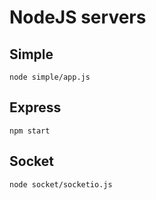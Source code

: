 # NodeJS servers

## Simple

    node simple/app.js

## Express

    npm start

## Socket

    node socket/socketio.js